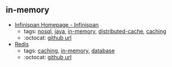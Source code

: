in-memory 
---
* [Infinispan Homepage - Infinispan](http://infinispan.org/)
    * tags: [nosql](../tags/nosql.md), [java](../tags/java.md), [in-memory](../tags/in-memory.md), [distributed-cache](../tags/distributed-cache.md), [caching](../tags/caching.md)
    * :octocat: [github url](https://github.com/infinispan/infinispan)
* [Redis](https://redis.io/)
    * tags: [caching](../tags/caching.md), [in-memory](../tags/in-memory.md), [database](../tags/database.md)
    * :octocat: [github url](https://github.com/antirez/redis)
